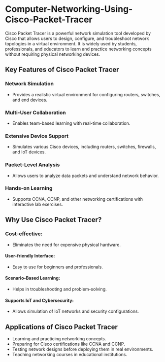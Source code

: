 # Computer-Networking-Using-Cisco-Packet-Tracer

Cisco Packet Tracer is a powerful network simulation tool developed by Cisco that allows users to design, configure, and troubleshoot network topologies in a virtual environment. It is widely used by students, professionals, and educators to learn and practice networking concepts without requiring physical networking devices.

## Key Features of Cisco Packet Tracer

### Network Simulation 
* Provides a realistic virtual environment for configuring routers, switches, and end devices.
### Multi-User Collaboration 
* Enables team-based learning with real-time collaboration.
### Extensive Device Support  
* Simulates various Cisco devices, including routers, switches, firewalls, and IoT devices.
### Packet-Level Analysis
* Allows users to analyze data packets and understand network behavior.
### Hands-on Learning
* Supports CCNA, CCNP, and other networking certifications with interactive lab exercises.

## Why Use Cisco Packet Tracer?

### Cost-effective: 

* Eliminates the need for expensive physical hardware.
  
#### User-friendly Interface: 
* Easy to use for beginners and professionals.
#### Scenario-Based Learning: 
* Helps in troubleshooting and problem-solving.
#### Supports IoT and Cybersecurity: 
* Allows simulation of IoT networks and security configurations.

## Applications of Cisco Packet Tracer

* Learning and practicing networking concepts.
* Preparing for Cisco certifications like CCNA and CCNP.
* Testing network designs before deploying them in real environments.
* Teaching networking courses in educational institutions.
